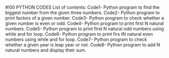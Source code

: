 #!00 PYTHON CODES 
List of contents:
Code1- Python program to find the biggest number from the given three numbers.
Code2- Python program to print factors of a given number.
Code3- Python program to check whether a given number is even or odd.
Code4- Python program to print first N natural numbers.
Code5- Python program to print first N natural odd numbers using while and for loop.
Code6- Python program to print firs tN natural even numbers using while and for loop.
Code7- Python program to check whether a given year is leap year or not.
Code8- Python program to add N natural numbers and display their sum.

